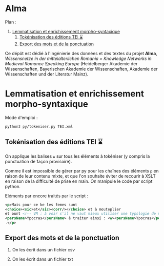 Alma
====

Plan :
1. [Lemmatisation et enrichissement morpho-syntaxique](#t1)
	1. [Tokénisation des éditions TEI ⌛](#t1-1)
	2. [Export des mots et de la ponctuation](#t1-2)

[comment]: <> (FINET)


Ce dépôt est dédié à l'ingénierie des données et des textes du projet **Alma**, *Wissensnetze in der mittelalterlichen Romania = Knowledge Networks in Medieval Romance Speaking Europe* (Heidelberger Akademie der Wissenschaften, Bayerischen Akademie der Wissenschaften, Akademie der Wissenschaften und der Literatur Mainz).


<a id='t1'/>

# Lemmatisation et enrichissement morpho-syntaxique

Mode d'emploi :

```shell
python3 py/tokeniser.py TEI.xml
```


<a id='t1-1'/>

## Tokénisation des éditions TEI ⌛

On applique les balises `w` sur tous les éléments à tokéniser (y compris la ponctuation de façon provisoire).

Comme il est impossible de gérer par py pour les chaînes des éléments `p` en raison de leur contenu mixte, et que l'on souhaite éviter de recourir à XSLT en raison de la difficulté de prise en main. On manipule le code par script python.

Eléments par encore traités par le script :

```xml
<p>Mais pour ce ke les femes sunt 
<choice><sic>et</sic><corr/></choice> et à mouteplier 
et ount <!-- VM : à voir s'il ne vaut mieux utiliser une typologie de valeurs plus fines pour les fautes de copie, cf. Roncaglia--> greignor travail 
<persName>Ypocras</persName> à traiter ainsi : <w><persName>Ypocras</persName></w>
.</p>
```


<a id='t1-2'/>

## Export des mots et de la ponctuation

1. On les écrit dans un fichier csv

2. On les écrit dans un fichier txt